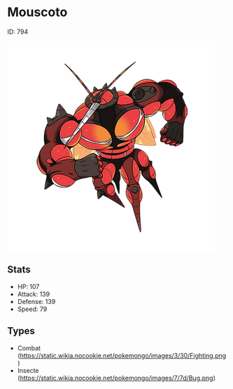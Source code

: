 # Mouscoto


ID: 794

![](https://raw.githubusercontent.com/PokeAPI/sprites/master/sprites/pokemon/other/official-artwork/794.png "Mouscoto")

## Stats


 - HP: 107
 - Attack: 139
 - Defense: 139
 - Speed: 79

## Types


 - Combat (https://static.wikia.nocookie.net/pokemongo/images/3/30/Fighting.png)
 - Insecte (https://static.wikia.nocookie.net/pokemongo/images/7/7d/Bug.png)

